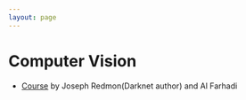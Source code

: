 ```yaml
---
layout: page
---
```


# Computer Vision
- [Course](https://pjreddie.com/courses/computer-vision/) by Joseph Redmon(Darknet author) and Al Farhadi
